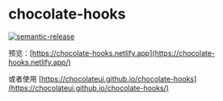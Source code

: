 # chocolate-hooks

[![semantic-release](https://img.shields.io/badge/%20%20%F0%9F%93%A6%F0%9F%9A%80-semantic--release-e10079.svg)](https://github.com/semantic-release/semantic-release)

预览：[https://chocolate-hooks.netlify.app](https://chocolate-hooks.netlify.app/)

或者使用 [https://chocolateui.github.io/chocolate-hooks](https://chocolateui.github.io/chocolate-hooks/)
